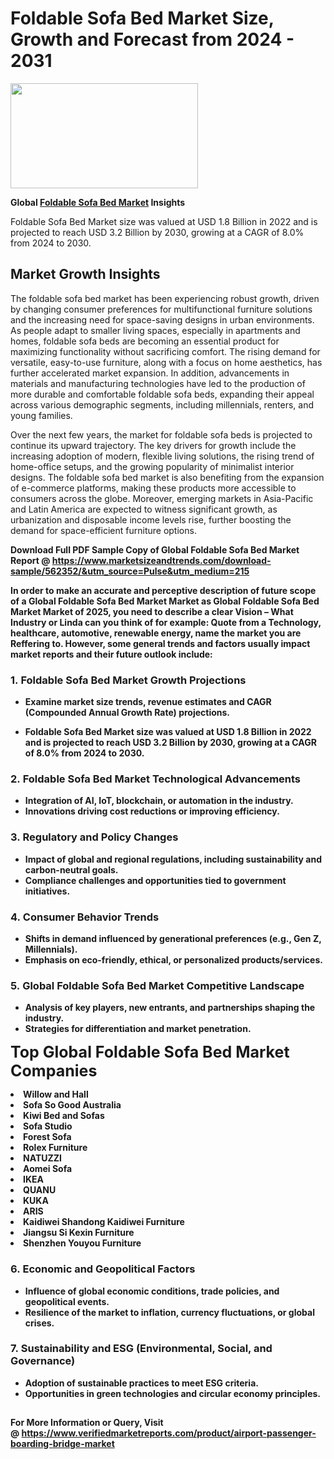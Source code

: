 <H1>Foldable Sofa Bed Market Size, Growth and Forecast from 2024 - 2031</H1><img class="aligncenter size-medium wp-image-584254" src="https://thirdeyenews.in/wp-content/uploads/2024/09/Global-Market-Research-300x168.jpeg" alt="" width="300" height="168" /><p><strong>Global&nbsp;<a href="https://www.marketsizeandtrends.com/download-sample/562352/&amp;utm_source=Pulse&amp;utm_medium=215">Foldable Sofa Bed Market</a> Insights</strong></p><p>Foldable Sofa Bed Market size was valued at USD 1.8 Billion in 2022 and is projected to reach USD 3.2 Billion by 2030, growing at a CAGR of 8.0% from 2024 to 2030.</p><p><h2>Market Growth Insights</h2> <p>The foldable sofa bed market has been experiencing robust growth, driven by changing consumer preferences for multifunctional furniture solutions and the increasing need for space-saving designs in urban environments. As people adapt to smaller living spaces, especially in apartments and homes, foldable sofa beds are becoming an essential product for maximizing functionality without sacrificing comfort. The rising demand for versatile, easy-to-use furniture, along with a focus on home aesthetics, has further accelerated market expansion. In addition, advancements in materials and manufacturing technologies have led to the production of more durable and comfortable foldable sofa beds, expanding their appeal across various demographic segments, including millennials, renters, and young families.</p> <p><strong></strong></p> <p>Over the next few years, the market for foldable sofa beds is projected to continue its upward trajectory. The key drivers for growth include the increasing adoption of modern, flexible living solutions, the rising trend of home-office setups, and the growing popularity of minimalist interior designs. The foldable sofa bed market is also benefiting from the expansion of e-commerce platforms, making these products more accessible to consumers across the globe. Moreover, emerging markets in Asia-Pacific and Latin America are expected to witness significant growth, as urbanization and disposable income levels rise, further boosting the demand for space-efficient furniture options.</p> <p><strong></p><p><span class=""><strong>Download Full PDF Sample Copy of Global Foldable Sofa Bed Market Report</strong> @ <a href="https://www.marketsizeandtrends.com/download-sample/562352/&amp;utm_source=Pulse&amp;utm_medium=215" target="_blank">https://www.marketsizeandtrends.com/download-sample/562352/&amp;utm_source=Pulse&amp;utm_medium=215</a></span></p><p>In order to make an accurate and perceptive description of future scope of a Global&nbsp;Foldable Sofa Bed Market Market as Global&nbsp;Foldable Sofa Bed Market Market of 2025, you need to describe a clear Vision &ndash; What Industry or Linda can you think of for example: Quote from a Technology, healthcare, automotive, renewable energy, name the market you are Reffering to. However, some general trends and factors usually impact market reports and their future outlook include:</p><h3>1.&nbsp;<strong>Foldable Sofa Bed Market Growth Projections</strong></h3><ul><li>Examine market size trends, revenue estimates and CAGR (Compounded Annual Growth Rate) projections.</li><li><p>Foldable Sofa Bed Market size was valued at USD 1.8 Billion in 2022 and is projected to reach USD 3.2 Billion by 2030, growing at a CAGR of 8.0% from 2024 to 2030.</p></li></ul><h3>2.&nbsp;<strong>Foldable Sofa Bed Market Technological Advancements</strong></h3><ul><li>Integration of AI, IoT, blockchain, or automation in the industry.</li><li>Innovations driving cost reductions or improving efficiency.</li></ul><h3>3.&nbsp;<strong>Regulatory and Policy Changes</strong></h3><ul><li>Impact of global and regional regulations, including sustainability and carbon-neutral goals.</li><li>Compliance challenges and opportunities tied to government initiatives.</li></ul><h3>4.&nbsp;<strong>Consumer Behavior Trends</strong></h3><ul><li>Shifts in demand influenced by generational preferences (e.g., Gen Z, Millennials).</li><li>Emphasis on eco-friendly, ethical, or personalized products/services.</li></ul><h3>5.&nbsp;<strong>Global Foldable Sofa Bed Market Competitive Landscape</strong></h3><ul><li>Analysis of key players, new entrants, and partnerships shaping the industry.</li><li>Strategies for differentiation and market penetration.</li></ul><p data-pm-slice="1 1 []"><span style="color: inherit; font-family: inherit; font-size: 25px;">Top Global Foldable Sofa Bed Market Companies</span></p><div class="" data-test-id=""><p><li>Willow and Hall</li><li> Sofa So Good Australia</li><li> Kiwi Bed and Sofas</li><li> Sofa Studio</li><li> Forest Sofa</li><li> Rolex Furniture</li><li> NATUZZI</li><li> Aomei Sofa</li><li> IKEA</li><li> QUANU</li><li> KUKA</li><li> ARIS</li><li> Kaidiwei Shandong Kaidiwei Furniture</li><li> Jiangsu Si Kexin Furniture</li><li> Shenzhen Youyou Furniture</li></p></div><h3>6.&nbsp;<strong>Economic and Geopolitical Factors</strong></h3><ul><li>Influence of global economic conditions, trade policies, and geopolitical events.</li><li>Resilience of the market to inflation, currency fluctuations, or global crises.</li></ul><h3>7.&nbsp;<strong>Sustainability and ESG (Environmental, Social, and Governance)</strong></h3><ul><li>Adoption of sustainable practices to meet ESG criteria.</li><li>Opportunities in green technologies and circular economy principles.</li></ul><h2><strong style="font-size: 14px;">For More Information or Query, Visit @&nbsp;</strong><a style="background-color: #ffffff; font-size: 14px;" href="https://www.marketsizeandtrends.com/report/foldable-sofa-bed-market/" target="_blank">https://www.verifiedmarketreports.com/product/airport-passenger-boarding-bridge-market</a></h2>
